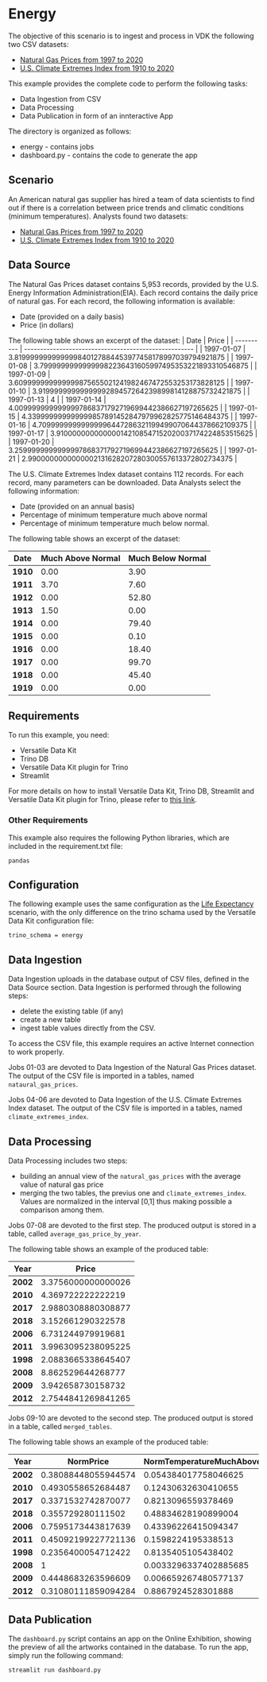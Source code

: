 # Energy
The objective of this scenario is to ingest and process in VDK the following two CSV datasets:
* [Natural Gas Prices from 1997 to 2020](https://datahub.io/core/natural-gas)
* [U.S. Climate Extremes Index from 1910 to 2020](https://www.ncdc.noaa.gov/extremes/cei/graph/ne/01-12/2)


This example provides the complete code to perform the following tasks:

* Data Ingestion from CSV
* Data Processing
* Data Publication in form of an innteractive App

The directory is organized as follows:

* energy - contains jobs
* dashboard.py - contains the code to generate the app

## Scenario
An American natural gas supplier has hired a team of data scientists to find out if there is a correlation between price trends and climatic conditions (minimum temperatures).
Analysts found two datasets:
* [Natural Gas Prices from 1997 to 2020](https://datahub.io/core/natural-gas)
* [U.S. Climate Extremes Index from 1910 to 2020](https://www.ncdc.noaa.gov/extremes/cei/graph/ne/01-12/2)


## Data Source

The Natural Gas Prices dataset contains 5,953 records, provided by the U.S. Energy Information Administration(EIA). Each record contains the daily price of natural gas. 
For each record, the following information is available:
* Date (provided on a daily basis)
* Price (in dollars)

The following table shows an excerpt of the dataset:
| Date       | Price                                                 |
| ---------- | ----------------------------------------------------- |
| 1997-01-07 | 3.819999999999999840127884453977458178997039794921875 |
| 1997-01-08 | 3.79999999999999982236431605997495353221893310546875  |
| 1997-01-09 | 3.609999999999999875655021241982467472553253173828125 |
| 1997-01-10 | 3.9199999999999999289457264239899814128875732421875   |
| 1997-01-13 | 4                                                     |
| 1997-01-14 | 4.0099999999999997868371792719699442386627197265625   |
| 1997-01-15 | 4.339999999999999857891452847979962825775146484375    |
| 1997-01-16 | 4.70999999999999996447286321199499070644378662109375  |
| 1997-01-17 | 3.910000000000000142108547152020037174224853515625    |
| 1997-01-20 | 3.2599999999999997868371792719699442386627197265625   |
| 1997-01-21 | 2.9900000000000002131628207280300557613372802734375   |

The U.S. Climate Extremes Index dataset contains 112 records. For each record, many parameters can be downloaded. Data Analysts select the following information:
* Date (provided on an annual basis)
* Percentage of minimum temperature much above normal
* Percentage of minimum temperature much below normal.

The following table shows an excerpt of the dataset:

| **Date** | Much Above Normal | Much Below Normal |
| -------- | ----------------- | ----------------- |
| **1910** | 0.00              | 3.90              |
| **1911** | 3.70              | 7.60              |
| **1912** | 0.00              | 52.80             |
| **1913** | 1.50              | 0.00              |
| **1914** | 0.00              | 79.40             |
| **1915** | 0.00              | 0.10              |
| **1916** | 0.00              | 18.40             |
| **1917** | 0.00              | 99.70             |
| **1918** | 0.00              | 45.40             |
| **1919** | 0.00              | 0.00              |

## Requirements

To run this example, you need:

* Versatile Data Kit
* Trino DB
* Versatile Data Kit plugin for Trino
* Streamlit

For more details on how to install Versatile Data Kit, Trino DB, Streamlit and Versatile Data Kit plugin for Trino, please refer to [this link](https://github.com/vmware/versatile-data-kit/tree/main/examples/life-expectancy).

### Other Requirements
This example also requires the following Python libraries, which are included in the requirement.txt file:
```
pandas
```

## Configuration
The following example uses the same configuration as the [Life Expectancy](https://github.com/vmware/versatile-data-kit/tree/main/examples/life-expectancy) scenario, with the only difference on the trino schama used by the Versatile Data Kit configuration file:
```
trino_schema = energy
```

## Data Ingestion
Data Ingestion uploads in the database output of CSV files, defined in the Data Source section. Data Ingestion is performed through the following steps:

* delete the existing table (if any)
* create a new table
* ingest table values directly from the CSV.

To access the CSV file, this example requires an active Internet connection to work properly.

Jobs 01-03 are devoted to Data Ingestion of the Natural Gas Prices dataset. The output of the CSV file is imported in a tables, named `nataural_gas_prices`.

Jobs 04-06 are devoted to Data Ingestion of the U.S. Climate Extremes Index dataset. The output of the CSV file is imported in a tables, named `climate_extremes_index`.

## Data Processing
Data Processing includes two steps:
* building an annual view of the `natural_gas_prices` with the average value of natural gas price
* merging the two tables, the previus one and `climate_extremes_index`. Values are normalized in the interval [0,1] thus making possible a comparison among them.

Jobs 07-08 are devoted to the first step. The produced output is stored in a table, called `average_gas_price_by_year`.

The following table shows an example of the produced table:

| **Year** | **Price**          |
| -------- | ------------------ |
| **2002** | 3.3756000000000026 |
| **2010** | 4.369722222222219  |
| **2017** | 2.9880308880308877 |
| **2018** | 3.152661290322578  |
| **2006** | 6.731244979919681  |
| **2011** | 3.9963095238095225 |
| **1998** | 2.0883665338645407 |
| **2008** | 8.862529644268777  |
| **2009** | 3.942658730158732  |
| **2012** | 2.7544841269841265 |         

Jobs 09-10 are devoted to the second step. The produced output is stored in a table, called `merged_tables`.

The following table shows an example of the produced table:

| **Year** | **NormPrice**       | **NormTemperatureMuchAboveNormal** | **NormTemperatureMuchBelowNormal** |
| -------- | ------------------- | ---------------------------------- | ---------------------------------- |
| **2002** | 0.38088448055944574 | 0.054384017758046625               | 0                                  |
| **2010** | 0.4930558652684487  | 0.12430632630410655                | 0.14666666666666667                |
| **2017** | 0.3371532742870077  | 0.8213096559378469                 | 0                                  |
| **2018** | 0.355729280111502   | 0.48834628190899004                | 0                                  |
| **2006** | 0.7595173443817639  | 0.43396226415094347                | 0                                  |
| **2011** | 0.45092199227721136 | 0.1598224195338513                 | 0.013333333333333334               |
| **1998** | 0.2356400054712422  | 0.8135405105438402                 | 0                                  |
| **2008** | 1                   | 0.0033296337402885685              | 0.04                               |
| **2009** | 0.4448683263596609  | 0.006659267480577137               | 0                                  |
| **2012** | 0.31080111859094284 | 0.8867924528301888                 | 0                                  |

## Data Publication
The `dashboard.py` script contains an app on the Online Exhibition, showing the preview of all the artworks contained in the database. To run the app, simply run the following command:
```
streamlit run dashboard.py
```
